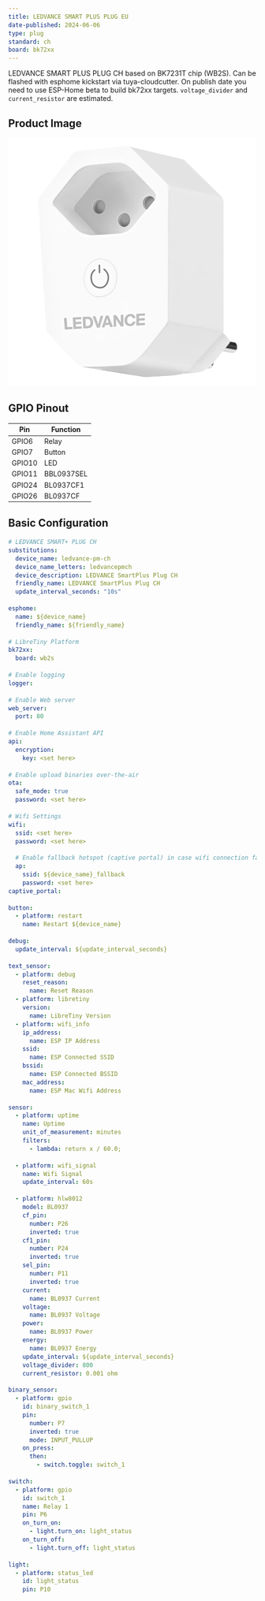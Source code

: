 ```yaml
---
title: LEDVANCE SMART PLUS PLUG EU
date-published: 2024-06-06
type: plug
standard: ch
board: bk72xx
---
```

LEDVANCE SMART PLUS PLUG CH based on BK7231T chip (WB2S).
Can be flashed with esphome kickstart via tuya-cloudcutter.
On publish date you need to use ESP-Home beta to build bk72xx targets.
`voltage_divider` and `current_resistor` are estimated.

## Product Image

![ledvance_smart_plus_plug_ch](image.jpg)

## GPIO Pinout

| Pin     | Function                           |
| ------- | ---------------------------------- |
| GPIO6   | Relay                              |
| GPIO7   | Button                             |
| GPIO10  | LED                                |
| GPIO11  | BBL0937SEL                         |
| GPIO24  | BL0937CF1                          |
| GPIO26  | BL0937CF                           |


## Basic Configuration

```yaml
# LEDVANCE SMART+ PLUG CH
substitutions:
  device_name: ledvance-pm-ch
  device_name_letters: ledvancepmch
  device_description: LEDVANCE SmartPlus Plug CH
  friendly_name: LEDVANCE SmartPlus Plug CH
  update_interval_seconds: "10s"

esphome:
  name: ${device_name}
  friendly_name: ${friendly_name}

# LibreTiny Platform
bk72xx:
  board: wb2s

# Enable logging
logger:

# Enable Web server
web_server:
  port: 80

# Enable Home Assistant API
api:
  encryption:
    key: <set here>

# Enable upload binaries over-the-air
ota:
  safe_mode: true
  password: <set here>

# Wifi Settings
wifi:
  ssid: <set here>
  password: <set here>

  # Enable fallback hotspot (captive portal) in case wifi connection fails
  ap:
    ssid: ${device_name}_fallback
    password: <set here>
captive_portal:

button:
  - platform: restart
    name: Restart ${device_name}

debug:
  update_interval: ${update_interval_seconds}

text_sensor:
  - platform: debug
    reset_reason:
      name: Reset Reason
  - platform: libretiny
    version:
      name: LibreTiny Version
  - platform: wifi_info
    ip_address:
      name: ESP IP Address
    ssid:
      name: ESP Connected SSID
    bssid:
      name: ESP Connected BSSID
    mac_address:
      name: ESP Mac Wifi Address

sensor:
  - platform: uptime
    name: Uptime
    unit_of_measurement: minutes
    filters:
      - lambda: return x / 60.0;

  - platform: wifi_signal
    name: Wifi Signal
    update_interval: 60s

  - platform: hlw8012
    model: BL0937
    cf_pin:
      number: P26
      inverted: true
    cf1_pin:
      number: P24
      inverted: true
    sel_pin:
      number: P11
      inverted: true
    current:
      name: BL0937 Current
    voltage:
      name: BL0937 Voltage
    power:
      name: BL0937 Power
    energy:
      name: BL0937 Energy
    update_interval: ${update_interval_seconds}
    voltage_divider: 800
    current_resistor: 0.001 ohm

binary_sensor:
  - platform: gpio
    id: binary_switch_1
    pin:
      number: P7
      inverted: true
      mode: INPUT_PULLUP
    on_press:
      then:
        - switch.toggle: switch_1

switch:
  - platform: gpio
    id: switch_1
    name: Relay 1
    pin: P6
    on_turn_on:
      - light.turn_on: light_status
    on_turn_off:
      - light.turn_off: light_status

light:
  - platform: status_led
    id: light_status
    pin: P10
```

